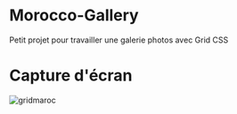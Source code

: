 # Morocco-Gallery
Petit projet pour travailler une galerie photos avec Grid CSS

# Capture d'écran
![gridmaroc](https://github.com/mnkhanae/Morocco-Gallery/assets/126266227/97cf2fe9-b594-461e-b697-174ad48637a3)
